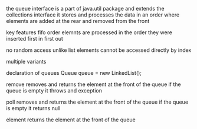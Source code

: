 the queue interface is a part of java.util package and extends the collections interface it stores and processes the data in an order where elements are added at the rear and removed from the front 

key features 
fifo order elemnts are processed in the order they were inserted first in first out 

no random access unlike list elements cannot be accessed directly by index

multiple variants  



declaration of queues
Queue<obj> queue = new LinkedList<obj>();

remove removes and returns the element at the front of the queue if the queue is empty it throws and exception 

poll removes and returns the element at the front of the queue if the queue is empty it returns null

element returns the element at the front of the queue 
